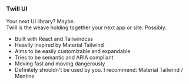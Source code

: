 ### Twill UI

Your next UI library? Maybe.  
Twill is the weave holding together your next app or site. Possibly.

- Built with React and Tailwindcss
- Heavily inspired by Material Tailwind
- Aims to be easily customizable and expandable
- Tries to be semantic and ARIA compliant
- Moving fast and moving dangerously
- Definitely shouldn't be used by you. I recommend: Material Tailwind / Mantine
